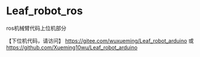# Leaf_robot_ros
ros机械臂代码上位机部分


【下位机代码，请访问】
  https://gitee.com/wuxueming/Leaf_robot_arduino 或 https://github.com/Xueming10wu/Leaf_robot_arduino
